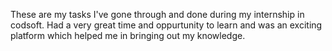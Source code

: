 These are my tasks I've gone through and done during my internship in codsoft. Had a very great time and oppurtunity to learn and was an exciting platform which helped me in bringing out my knowledge.
